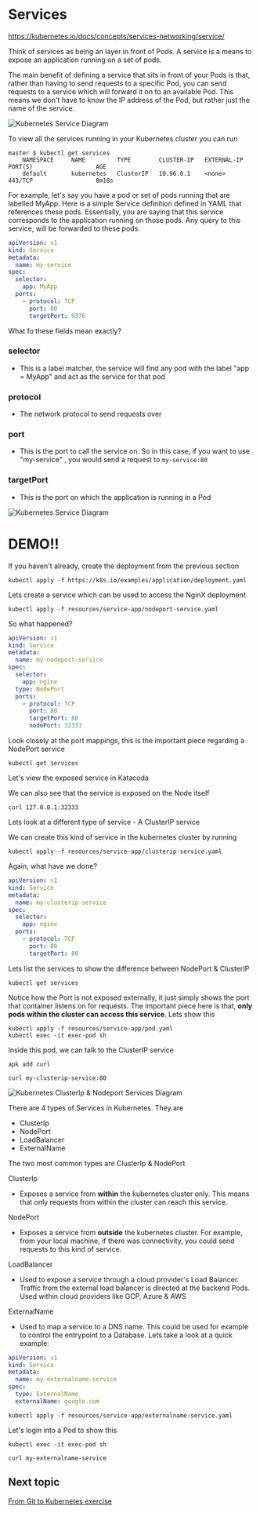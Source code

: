 # Services
https://kubernetes.io/docs/concepts/services-networking/service/

Think of services as being an layer in front of Pods. A service is a means to expose an application running on a set of pods.

The main benefit of defining a service that sits in front of your Pods is that, rather than having to send requests to a specific Pod,
you can send requests to a service which will forward it on to an available Pod. This means we don't have to know the IP address of the Pod, but rather just the name of the service.

![Kubernetes Service Diagram](images/kube-services.jpeg?raw=true "Kubernetes Services")

To view all the services running in your Kubernetes cluster you can run

```
master $ kubectl get services
    NAMESPACE     NAME         TYPE        CLUSTER-IP   EXTERNAL-IP   PORT(S)                  AGE
    default       kubernetes   ClusterIP   10.96.0.1    <none>        443/TCP                  8m18s
```

For example, let's say you have a pod or set of pods running that are labelled MyApp. Here is a simple Service definition defined in YAML that references these pods.
Essentially, you are saying that this service corresponds to the application running on those pods. Any query to this service, will be forwarded to these pods.

```yaml
apiVersion: v1
kind: Service
metadata:
  name: my-service
spec:
  selector:
    app: MyApp
  ports:
    - protocol: TCP
      port: 80
      targetPort: 9376
```

What fo these fields mean exactly?

### selector
 - This is a label matcher, the service will find any pod with the label "app = MyApp" and act as the service for that pod
### protocol
- The network protocol to send requests over
### port
- This is the port to call the service on. So in this case, if you want to use "my-service" , you would send a request to ``my-service:80``
### targetPort
 - This is the port on which the application is running in a Pod

![Kubernetes Service Diagram](images/kube-services-ports.jpeg?raw=true "Kubernetes Services")

# DEMO!!

If you haven't already, create the deployment from the previous section

```
kubectl apply -f https://k8s.io/examples/application/deployment.yaml
```

Lets create a service which can be used to access the NginX deployment

```
kubectl apply -f resources/service-app/nodeport-service.yaml
```

So what happened?

```yaml
apiVersion: v1
kind: Service
metadata:
  name: my-nodeport-service
spec:
  selector:
    app: nginx
  type: NodePort
  ports:
    - protocol: TCP
      port: 80
      targetPort: 80
      nodePort: 32333
```

Look closely at the port mappings, this is the important piece regarding a NodePort service
```
kubectl get services
```

Let's view the exposed service in Katacoda

We can also see that the service is exposed on the Node itself

```
curl 127.0.0.1:32333
```

Lets look at a different type of service - A ClusterIP service

We can create this kind of service in the kubernetes cluster by running

```kubectl apply -f resources/service-app/clusterip-service.yaml```

Again, what have we done?

```yaml
apiVersion: v1
kind: Service
metadata:
  name: my-clusterip-service
spec:
  selector:
    app: nginx
  ports:
    - protocol: TCP
      port: 80
      targetPort: 80
```

Lets list the services to show the difference between NodePort & ClusterIP

```
kubectl get services
```

Notice how the Port is not exposed externally, it just simply shows the port that container listens on for requests. The important piece here is that,
**only pods within the cluster can access this service**. Lets show this

```
kubectl apply -f resources/service-app/pod.yaml
kubectl exec -it exec-pod sh
```

Inside this pod, we can talk to the ClusterIP service

```
apk add curl

curl my-clusterip-service:80
```

![Kubernetes ClusterIp & Nodeport Services Diagram](images/servicesK8s.jpeg?raw=true "Kubernetes Services")


There are 4 types of Services in Kubernetes. They are
- ClusterIp
- NodePort
- LoadBalancer
- ExternalName


The two most common types are ClusterIp & NodePort

ClusterIp
- Exposes a service from **within** the kubernetes cluster only. This means that only requests from within the cluster can reach this service.

NodePort
- Exposes a service from **outside** the kubernetes cluster. For example, from your local machine, if there was connectivity, you could send requests to this
kind of service.

LoadBalancer
- Used to expose a service through a cloud provider's Load Balancer. Traffic from the external load balancer is directed at the backend Pods. Used within cloud providers
like GCP, Azure & AWS

ExternalName
- Used to map a service to a DNS name. This could be used for example to control the entrypoint to a Database. Lets take a look at a quick example:

```yaml
apiVersion: v1
kind: Service
metadata:
  name: my-externalname-service
spec:
  type: ExternalName
  externalName: google.com
```


```
kubectl apply -f resources/service-app/externalname-service.yaml
```

Let's login into a Pod to show this

```
kubectl exec -it exec-pod sh

curl my-externalname-service
```

## Next topic 
[From Git to Kubernetes exercise](5_git2kube.md)
